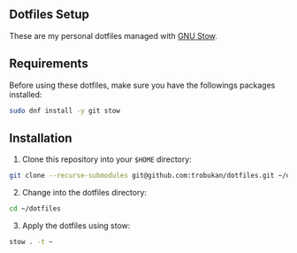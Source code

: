 ## Dotfiles Setup
These are my personal dotfiles managed with [GNU Stow](https://www.gnu.org/software/stow/).

## Requirements
Before using these dotfiles, make sure you have the followings packages installed:
```bash 
sudo dnf install -y git stow
```

## Installation
1. Clone this repository into your `$HOME` directory:
```bash
git clone --recurse-submodules git@github.com:trobukan/dotfiles.git ~/dotfiles
```
2. Change into the dotfiles directory:
```bash
cd ~/dotfiles
```
3. Apply the dotfiles using stow:
```bash
stow . -t ~
```
